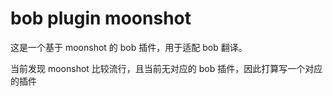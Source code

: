 # bob plugin moonshot

这是一个基于 moonshot 的 bob 插件，用于适配 bob 翻译。

当前发现 moonshot 比较流行，且当前无对应的 bob 插件，因此打算写一个对应的插件